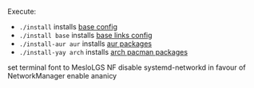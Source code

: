 Execute:
* `./install` installs [base config](./base.yaml)
* `./install base` installs [base links config](./dotbot-profiles/base.yaml)
* `./install-aur aur` installs [aur packages](./dotbot-profiles/aur.yaml)
* `./install-yay arch` installs [arch pacman packages](./dotbot-profiles/arch.yaml)
 
set terminal font to MesloLGS NF
disable systemd-networkd in favour of NetworkManager
enable ananicy

